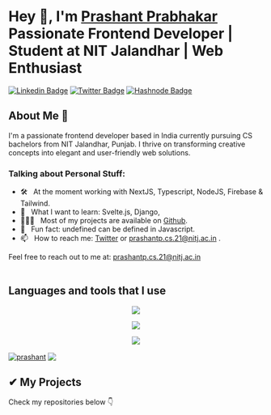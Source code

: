 
# Hey 👋, I'm [Prashant Prabhakar](https://portfolio-prash.vercel.app/) Passionate Frontend Developer | Student at NIT Jalandhar | Web Enthusiast

[![Linkedin Badge](https://img.shields.io/badge/LinkedIn-0077B5?style=for-the-badge&logo=linkedin&logoColor=white)](https://www.linkedin.com/in/prashant2403/)
[![Twitter Badge](https://img.shields.io/badge/Twitter-1DA1F2?style=for-the-badge&logo=twitter&logoColor=white)](https://twitter.com/prash2403)
[![Hashnode Badge](https://img.shields.io/badge/Hashnode-2962FF?style=for-the-badge&logo=hashnode&logoColor=white)]([https://blog.vikrantbhat.com/](https://hashnode.com/@Prash240303))


### 


## About Me 🚀
I'm a passionate frontend developer based in India currently pursuing CS bachelors from NIT Jalandhar, Punjab. I thrive on transforming creative concepts into elegant and user-friendly web solutions.

### Talking about Personal Stuff:

- 🛠 &nbsp; At the moment working with NextJS, Typescript, NodeJS, Firebase & Tailwind.
- 👀 &nbsp; What I want to learn: Svelte.js, Django, 
- 👨🏻‍💻 &nbsp; Most of my projects are available on [Github](https://github.com/prash240303).
- 👾 &nbsp; Fun fact: undefined can be defined in Javascript. <!-- > var some_var; undefined > some_var == undefined true > undefined = 'i am undefined' -->
- 📫 &nbsp; How to reach me: [Twitter](https://twitter.com/prash2403) or prashantp.cs.21@nitj.ac.in .

Feel free to reach out to me at: [prashantp.cs.21@nitj.ac.in](mailto:prashantp.cs.21@nitj.ac.in)
<br><br>


## Languages and tools that I use

<p align="center">
  <a href="https://skillicons.dev">
    <img src="https://skillicons.dev/icons?i=javascript,typescript,python,c,cpp" />
  </a>
</p>
<p align="center">
  <a href="https://skillicons.dev">
    <img src="https://skillicons.dev/icons?i=next,react,tailwind,nodejs,bootstrap,materialui" />
  </a>
</p>
<p align="center">
  <a href="https://skillicons.dev">
    <img src="https://skillicons.dev/icons?i=git,github,figma,netlify,vercel" />
  </a>
</p>



<div align="left">
 
<a href="https://github.com/anuraghazra/github-readme-stats"><img align="center" src="https://github-readme-streak-stats.herokuapp.com/?user=prash240303&theme=gotham&hide_border=true" alt="prashant" /></a> <a href="https://github.com/anuraghazra/convoychat"> <img align="center" src="https://github-readme-stats.vercel.app/api?username=prash240303&theme=gotham&show_icons=true&hide_border=true&hide_rank=true" /></a>
 
</div>

## ✔ My Projects
<p>
Check my repositories below 👇
</p>
</div>
